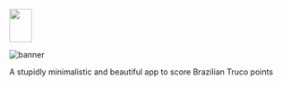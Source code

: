 [<img src="https://user-images.githubusercontent.com/65248543/178758196-9aa7f591-10ae-40de-840d-8221d47aeec0.png" width="40px" height="60px"/>](https://github.com/jolucas245/tentosapp/releases/download/v1.0-ouros/tentos-v1.0.apk)

![banner](https://user-images.githubusercontent.com/65248543/178626556-c6c91706-b03e-4116-bc8b-99619e6095c0.png)

A stupidly minimalistic and beautiful app to score Brazilian Truco points
